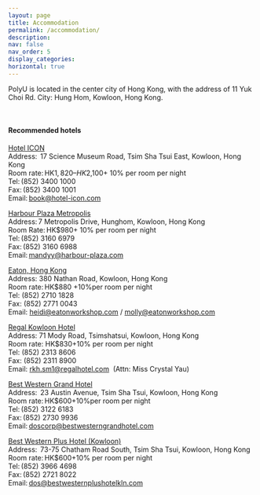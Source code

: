 ```yaml
---
layout: page
title: Accommodation
permalink: /accommodation/
description: 
nav: false
nav_order: 5
display_categories: 
horizontal: true
---
```



PolyU is located in the center city of Hong Kong, with the address of 11 Yuk Choi Rd. City: Hung Hom, Kowloon, Hong Kong. 

<br>

#### Recommended hotels

[Hotel ICON](http://www.hotel-icon.com) <br>
Address:  17 Science Museum Road, Tsim Sha Tsui East, Kowloon, Hong Kong <br> 
Room rate: HK$1,820– HK$2,100+ 10% per room per night<br> 
Tel: (852) 3400 1000 <br> 
Fax: (852) 3400 1001 <br> 
Email: book@hotel-icon.com <br> 

[Harbour Plaza Metropolis](http://www.harbour-plaza.com/metropolis/Index-en.htm) <br> 
Address: 7 Metropolis Drive, Hunghom, Kowloon, Hong Kong <br> 
Room Rate: HK$980+ 10% per room per night <br> 
Tel: (852) 3160 6979 <br> 
Fax: (852) 3160 6988 <br> 
Email: mandyy@harbour-plaza.com <br> 


[Eaton, Hong Kong](http://hongkong.eatonhotels.com/) <br> 
Address: 380 Nathan Road, Kowloon, Hong Kong <br> 
Room rate: HK$880 +10%per room per night <br> 
Tel: (852) 2710 1828 <br> 
Fax: (852) 2771 0043 <br> 
Email: heidi@eatonworkshop.com /  molly@eatonworkshop.com <br> 

[Regal Kowloon Hotel](https://www.regalhotel.com/regal-kowloon-hotel/) <br> 
Address: 71 Mody Road, Tsimshatsui, Kowloon, Hong Kong <br> 
Room rate: HK$830+10% per room per night <br> 
Tel: (852) 2313 8606 <br> 
Fax: (852) 2311 8900 <br> 
Email: rkh.sm1@regalhotel.com  (Attn: Miss Crystal Yau) <br> 

[Best Western Grand Hotel](http://www.bestwesterngrandhotel.com/)<br> 
Address:  23 Austin Avenue, Tsim Sha Tsui, Kowloon, Hong Kong<br> 
Room rate: HK$600+10%per room per night<br> 
Tel: (852) 3122 6183<br> 
Fax: (852) 2730 9936<br> 
Email: doscorp@bestwesterngrandhotel.com<br> 

[Best Western Plus Hotel (Kowloon)](http://bestwesternplushotelkowloon.com)<br> 
Address:  73-75 Chatham Road South, Tsim Sha Tsui, Kowloon, Hong Kong<br> 
Room rate: HK$600+10% per room per night<br> 
Tel: (852) 3966 4698 <br> 
Fax: (852) 2721 8022 <br> 
Email: dos@bestwesternplushotelkln.com <br> 
